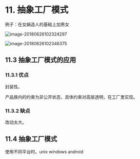 # 11. 抽象工厂模式

例子：在女娲造人的基础上加男女

![image-20180626102324297](https://ws3.sinaimg.cn/large/006tNc79gy1fsodamb60lj30xi0tmjyw.jpg)

![image-20180626102346375](https://ws2.sinaimg.cn/large/006tNc79gy1fsodaycl37j30sw0lcwi4.jpg)

## 11.3 抽象工厂模式的应用

### 11.3.1 优点

封装性。

产品族内的约束为非公开状态，具体约束对高层透明，在工厂里实现。

### 11.3.2 缺点

改动太大。

## 11.4 抽象工厂模式

使用不同平台时。unix windows android

